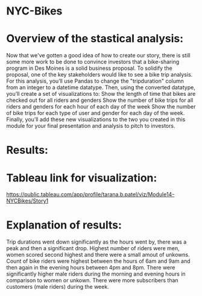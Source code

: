 # NYC-Bikes
# Overview of the stastical analysis:
Now that we've gotten a good idea of how to create our story, there is still some more work to be done to convince investors that a bike-sharing program in Des Moines is a solid business proposal. To solidify the proposal, one of the key stakeholders would like to see a bike trip analysis.
For this analysis, you’ll use Pandas to change the "tripduration" column from an integer to a datetime datatype. Then, using the converted datatype, you’ll create a set of visualizations to:
Show the length of time that bikes are checked out for all riders and genders
Show the number of bike trips for all riders and genders for each hour of each day of the week
Show the number of bike trips for each type of user and gender for each day of the week.
Finally, you’ll add these new visualizations to the two you created in this module for your final presentation and analysis to pitch to investors.
# Results:
# Tableau link for visualization:
https://public.tableau.com/app/profile/tarana.b.patel/viz/Module14-NYCBikes/Story1
# Explanation of results: 
Trip durations went down significantly as the hours went by, there was a peak and then a significant drop.
Highest number of riders were men, women scored second highest and there were a small amout of unkowns.
Count of bike riders were highest between the hours of 6am and 9am and then again in the evening hours between 4pm and 8pm.
There were significantly higher male riders during the morning and evening hours in comparison to women or unkown.
There were more subscribers than customers (male riders) during the week. 
